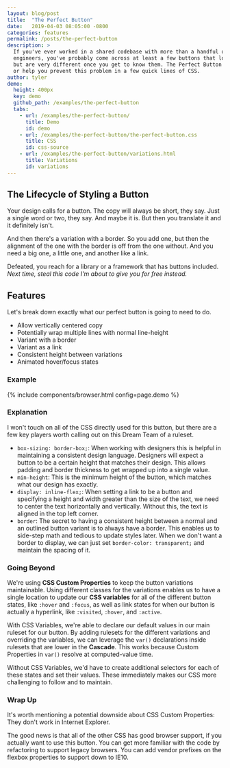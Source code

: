 ```yaml
---
layout: blog/post
title:  "The Perfect Button"
date:   2019-04-03 08:05:00 -0800
categories: features
permalink: /posts/the-perfect-button
description: >
  If you've ever worked in a shared codebase with more than a handful of
  engineers, you've probably come across at least a few buttons that look the same
  but are very different once you get to know them. The Perfect Button will help solve
  or help you prevent this problem in a few quick lines of CSS.
author: tyler
demo:
  height: 400px
  key: demo
  github_path: /examples/the-perfect-button
  tabs:
    - url: /examples/the-perfect-button/
      title: Demo
      id: demo
    - url: /examples/the-perfect-button/the-perfect-button.css
      title: CSS
      id: css-source
    - url: /examples/the-perfect-button/variations.html
      title: Variations
      id: variations
---
```


## The Lifecycle of Styling a Button

Your design calls for a button. The copy will always be short, they say. Just a single word or two, they say. And maybe it is.
But then you translate it and it definitely isn't.

And then there's a variation with a border. So you add one, but then the alignment of the one with the border is off from the one without.
And you need a big one, a little one, and another like a link.

Defeated, you reach for a library or a framework that has buttons included.  
_Next time, steal this code I'm about to give you for free instead._

## Features

Let's break down exactly what our perfect button is going to need to do.

* Allow vertically centered copy
* Potentially wrap multiple lines with normal line-height
* Variant with a border
* Variant as a link
* Consistent height between variations
* Animated hover/focus states

### Example

{% include components/browser.html config=page.demo %}

### Explanation

I won't touch on all of the CSS directly used for this button, but there are a few key players worth calling out on this Dream Team of a ruleset.

* `box-sizing: border-box;`: When working with designers this is helpful in maintaining a consistent design language. Designers will expect a button to be a certain height that matches their design. This allows padding and border thickness to get wrapped up into a single value.
* `min-height`: This is the minimum height of the button, which matches what our design has exactly.
* `display: inline-flex;`: When setting a link to be a button and specifying a height and width greater than the size of the text, we need to center the text horizontally and vertically. Without this, the text is aligned in the top left corner.
* `border`: The secret to having a consistent height between a normal and an outlined button variant is to always have a border. This enables us to side-step math and tedious to update styles later. When we don't want a border to display, we can just set `border-color: transparent;` and maintain the spacing of it.

### Going Beyond

We're using **CSS Custom Properties** to keep the button variations maintainable. Using different classes for the variations enables us to have a single location to update our **CSS variables** for all of the different button states, like `:hover` and `:focus`, as well as link states for when our button is actually a hyperlink, like `:visited`, `:hover`, and `:active`.

With CSS Variables, we're able to declare our default values in our main ruleset for our button. By adding rulesets for the different variations and overriding the variables, we can leverage the `var()` declarations inside rulesets that are lower in the **Cascade**. This works because Custom Properties in `var()` resolve at computed-value time.

Without CSS Variables, we'd have to create additional selectors for each of these states and set their values. These immediately makes our CSS more challenging to follow and to maintain.

### Wrap Up

It's worth mentioning a potential downside about CSS Custom Properties: They don't work in Internet Explorer.

The good news is that all of the other CSS has good browser support, if you actually want to use this button. You can get more familiar with the code by refactoring to support legacy browsers. You can add vendor prefixes on the flexbox properties to support down to IE10.